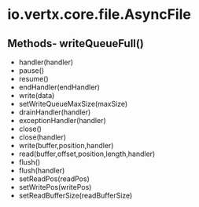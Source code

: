 # io.vertx.core.file.AsyncFile
## Methods- writeQueueFull()
- handler(handler)
- pause()
- resume()
- endHandler(endHandler)
- write(data)
- setWriteQueueMaxSize(maxSize)
- drainHandler(handler)
- exceptionHandler(handler)
- close()
- close(handler)
- write(buffer,position,handler)
- read(buffer,offset,position,length,handler)
- flush()
- flush(handler)
- setReadPos(readPos)
- setWritePos(writePos)
- setReadBufferSize(readBufferSize)
